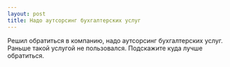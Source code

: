 ```yaml
---
layout: post 
title: Надо аутсорсинг бухгалтерских услуг 
--- 
```

Решил обратиться в компанию, надо аутсорсинг бухгалтерских услуг. Раньше такой услугой не пользовался. Подскажите куда лучше обратиться.
